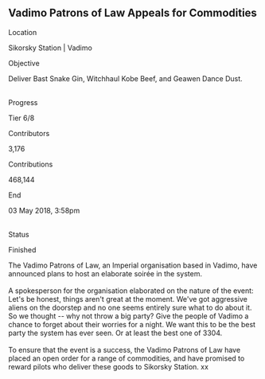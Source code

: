 ## Vadimo Patrons of Law Appeals for Commodities

Location

Sikorsky Station \| Vadimo

Objective

Deliver Bast Snake Gin, Witchhaul Kobe Beef, and Geawen Dance Dust.

\
Progress

Tier 6/8

Contributors

3,176

Contributions

468,144

End

03 May 2018, 3:58pm

\
Status

Finished

The Vadimo Patrons of Law, an Imperial organisation based in Vadimo,
have announced plans to host an elaborate soirée in the system.\
\
A spokesperson for the organisation elaborated on the nature of the
event:\
Let\'s be honest, things aren\'t great at the moment. We\'ve got
aggressive aliens on the doorstep and no one seems entirely sure what to
do about it. So we thought -- why not throw a big party? Give the people
of Vadimo a chance to forget about their worries for a night. We want
this to be the best party the system has ever seen. Or at least the best
one of 3304.\
\
To ensure that the event is a success, the Vadimo Patrons of Law have
placed an open order for a range of commodities, and have promised to
reward pilots who deliver these goods to Sikorsky Station. xx

